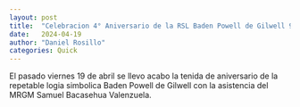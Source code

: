 ```yaml
---
layout: post
title:  "Celebracion 4° Aniversario de la RSL Baden Powell de Gilwell 9 #18"
date:   2024-04-19
author: "Daniel Rosillo"
categories: Quick
---
```

El pasado viernes 19 de abril se llevo acabo la tenida de aniversario de la repetable logia simbolica Baden Powell de Gilwell con la asistencia del MRGM Samuel Bacasehua Valenzuela.
